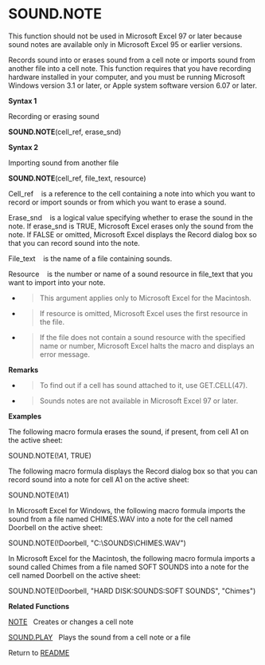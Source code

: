 # SOUND.NOTE

This function should not be used in Microsoft Excel 97 or later because
sound notes are available only in Microsoft Excel 95 or earlier
versions.

Records sound into or erases sound from a cell note or imports sound
from another file into a cell note. This function requires that you have
recording hardware installed in your computer, and you must be running
Microsoft Windows version 3.1 or later, or Apple system software version
6.07 or later.

**Syntax 1**

Recording or erasing sound

**SOUND.NOTE**(cell\_ref, erase\_snd)

**Syntax 2**

Importing sound from another file

**SOUND.NOTE**(cell\_ref, file\_text, resource)

Cell\_ref&nbsp;&nbsp;&nbsp;&nbsp;is a reference to the cell containing a
note into which you want to record or import sounds or from which you
want to erase a sound.

Erase\_snd&nbsp;&nbsp;&nbsp;&nbsp;is a logical value specifying whether
to erase the sound in the note. If erase\_snd is TRUE, Microsoft Excel
erases only the sound from the note. If FALSE or omitted, Microsoft
Excel displays the Record dialog box so that you can record sound into
the note.

File\_text&nbsp;&nbsp;&nbsp;&nbsp;is the name of a file containing
sounds.

Resource&nbsp;&nbsp;&nbsp;&nbsp;is the number or name of a sound
resource in file\_text that you want to import into your note.

  - > This argument applies only to Microsoft Excel for the Macintosh.

  - > If resource is omitted, Microsoft Excel uses the first resource in
    > the file.

  - > If the file does not contain a sound resource with the specified
    > name or number, Microsoft Excel halts the macro and displays an
    > error message.

**Remarks**

  - > To find out if a cell has sound attached to it, use GET.CELL(47).

  - > Sounds notes are not available in Microsoft Excel 97 or later.

**Examples**

The following macro formula erases the sound, if present, from cell A1
on the active sheet:

SOUND.NOTE(\!$A$1, TRUE)

The following macro formula displays the Record dialog box so that you
can record sound into a note for cell A1 on the active sheet:

SOUND.NOTE(\!$A$1)

In Microsoft Excel for Windows, the following macro formula imports the
sound from a file named CHIMES.WAV into a note for the cell named
Doorbell on the active sheet:

SOUND.NOTE(\!Doorbell, "C:\\SOUNDS\\CHIMES.WAV")

In Microsoft Excel for the Macintosh, the following macro formula
imports a sound called Chimes from a file named SOFT SOUNDS into a note
for the cell named Doorbell on the active sheet:

SOUND.NOTE(\!Doorbell, "HARD DISK:SOUNDS:SOFT SOUNDS", "Chimes")

**Related Functions**

[NOTE](NOTE.md)&nbsp;&nbsp;&nbsp;Creates or changes a cell note

[SOUND.PLAY](SOUND.PLAY.md)&nbsp;&nbsp;&nbsp;Plays the sound from a cell note or a file



Return to [README](README.md)

